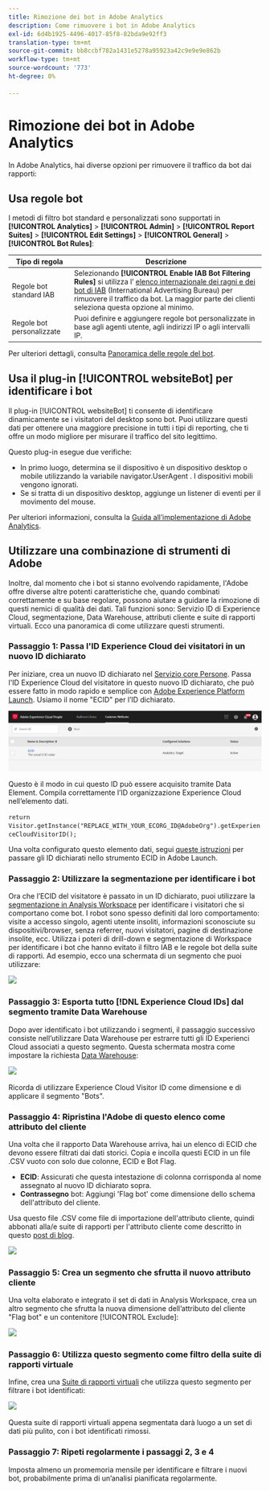 ```yaml
---
title: Rimozione dei bot in Adobe Analytics
description: Come rimuovere i bot in Adobe Analytics
exl-id: 6d4b1925-4496-4017-85f8-82bda9e92ff3
translation-type: tm+mt
source-git-commit: bb8ccbf782a1431e5278a95923a42c9e9e9e862b
workflow-type: tm+mt
source-wordcount: '773'
ht-degree: 0%

---
```


# Rimozione dei bot in Adobe Analytics

In Adobe Analytics, hai diverse opzioni per rimuovere il traffico da bot dai rapporti:

## Usa regole bot

I metodi di filtro bot standard e personalizzati sono supportati in **[!UICONTROL Analytics]** > **[!UICONTROL Admin]** > **[!UICONTROL Report Suites]** > **[!UICONTROL Edit Settings]** > **[!UICONTROL General]** > **[!UICONTROL Bot Rules]**:

| Tipo di regola | Descrizione |
|--- |--- |
| Regole bot standard IAB | Selezionando **[!UICONTROL Enable IAB Bot Filtering Rules]** si utilizza l’ [elenco internazionale dei ragni e dei bot di IAB](https://www.iab.com/) (International Advertising Bureau) per rimuovere il traffico da bot. La maggior parte dei clienti seleziona questa opzione al minimo. |
| Regole bot personalizzate | Puoi definire e aggiungere regole bot personalizzate in base agli agenti utente, agli indirizzi IP o agli intervalli IP. |

Per ulteriori dettagli, consulta [Panoramica delle regole del bot](/help/admin/admin/bot-removal/bot-rules.md).

## Usa il plug-in [!UICONTROL websiteBot] per identificare i bot

Il plug-in [!UICONTROL websiteBot] ti consente di identificare dinamicamente se i visitatori del desktop sono bot. Puoi utilizzare questi dati per ottenere una maggiore precisione in tutti i tipi di reporting, che ti offre un modo migliore per misurare il traffico del sito legittimo.

Questo plug-in esegue due verifiche:

* In primo luogo, determina se il dispositivo è un dispositivo desktop o mobile utilizzando la variabile navigator.UserAgent . I dispositivi mobili vengono ignorati.
* Se si tratta di un dispositivo desktop, aggiunge un listener di eventi per il movimento del mouse.

Per ulteriori informazioni, consulta la [Guida all’implementazione di Adobe Analytics](https://experienceleague.adobe.com/docs/analytics/implementation/vars/plugins/websitebot.html).

## Utilizzare una combinazione di strumenti di Adobe

Inoltre, dal momento che i bot si stanno evolvendo rapidamente, l&#39;Adobe offre diverse altre potenti caratteristiche che, quando combinati correttamente e su base regolare, possono aiutare a guidare la rimozione di questi nemici di qualità dei dati. Tali funzioni sono: Servizio ID di Experience Cloud, segmentazione, Data Warehouse, attributi cliente e suite di rapporti virtuali. Ecco una panoramica di come utilizzare questi strumenti.

### Passaggio 1: Passa l&#39;ID Experience Cloud dei visitatori in un nuovo ID dichiarato

Per iniziare, crea un nuovo ID dichiarato nel [Servizio core Persone](https://experienceleague.adobe.com/docs/core-services/interface/audiences/audience-library.html). Passa l&#39;ID Experience Cloud del visitatore in questo nuovo ID dichiarato, che può essere fatto in modo rapido e semplice con [Adobe Experience Platform Launch](https://experienceleague.adobe.com/docs/launch/using/extensions-ref/adobe-extension/id-service-extension/overview.html). Usiamo il nome &quot;ECID&quot; per l’ID dichiarato.

![](assets/bot-cust-attr-setup.png)

Questo è il modo in cui questo ID può essere acquisito tramite Data Element. Compila correttamente l’ID organizzazione Experience Cloud nell’elemento dati.

```return Visitor.getInstance("REPLACE_WITH_YOUR_ECORG_ID@AdobeOrg").getExperienceCloudVisitorID();```

Una volta configurato questo elemento dati, segui [queste istruzioni](https://experienceleague.adobe.com/docs/launch/using/extensions-ref/adobe-extension/id-service-extension/overview.html) per passare gli ID dichiarati nello strumento ECID in Adobe Launch.

### Passaggio 2: Utilizzare la segmentazione per identificare i bot

Ora che l’ECID del visitatore è passato in un ID dichiarato, puoi utilizzare la [segmentazione in Analysis Workspace](https://docs.adobe.com/content/help/en/analytics/analyze/analysis-workspace/components/t-freeform-project-segment.html) per identificare i visitatori che si comportano come bot. I robot sono spesso definiti dal loro comportamento: visite a accesso singolo, agenti utente insoliti, informazioni sconosciute su dispositivi/browser, senza referrer, nuovi visitatori, pagine di destinazione insolite, ecc. Utilizza i poteri di drill-down e segmentazione di Workspace per identificare i bot che hanno evitato il filtro IAB e le regole bot della suite di rapporti. Ad esempio, ecco una schermata di un segmento che puoi utilizzare:

![](assets/bot-filter-seg1.png)

### Passaggio 3: Esporta tutto [!DNL Experience Cloud IDs] dal segmento tramite Data Warehouse

Dopo aver identificato i bot utilizzando i segmenti, il passaggio successivo consiste nell’utilizzare Data Warehouse per estrarre tutti gli ID Experienci Cloud associati a questo segmento. Questa schermata mostra come impostare la richiesta [Data Warehouse](/help/export/data-warehouse/data-warehouse.md):

![](assets/bot-dwh-3.png)

Ricorda di utilizzare Experience Cloud Visitor ID come dimensione e di applicare il segmento &quot;Bots&quot;.

### Passaggio 4: Ripristina l&#39;Adobe di questo elenco come attributo del cliente

Una volta che il rapporto Data Warehouse arriva, hai un elenco di ECID che devono essere filtrati dai dati storici. Copia e incolla questi ECID in un file .CSV vuoto con solo due colonne, ECID e Bot Flag.

* **ECID**: Assicurati che questa intestazione di colonna corrisponda al nome assegnato al nuovo ID dichiarato sopra.
* **Contrassegno** bot: Aggiungi &#39;Flag bot&#39; come dimensione dello schema dell&#39;attributo del cliente.

Usa questo file .CSV come file di importazione dell&#39;attributo cliente, quindi abbonati alla/e suite di rapporti per l&#39;attributo cliente come descritto in questo [post di blog](https://theblog.adobe.com/link-digital-behavior-customers).

![](assets/bot-csv-4.png)

### Passaggio 5: Crea un segmento che sfrutta il nuovo attributo cliente

Una volta elaborato e integrato il set di dati in Analysis Workspace, crea un altro segmento che sfrutta la nuova dimensione dell’attributo del cliente &quot;Flag bot&quot; e un contenitore [!UICONTROL Exclude]:

![](assets/bot-filter-seg2.png)

### Passaggio 6: Utilizza questo segmento come filtro della suite di rapporti virtuale

Infine, crea una [Suite di rapporti virtuali](/help/components/vrs/vrs-about.md) che utilizza questo segmento per filtrare i bot identificati:

![](assets/bot-vrs.png)

Questa suite di rapporti virtuali appena segmentata darà luogo a un set di dati più pulito, con i bot identificati rimossi.

### Passaggio 7: Ripeti regolarmente i passaggi 2, 3 e 4

Imposta almeno un promemoria mensile per identificare e filtrare i nuovi bot, probabilmente prima di un’analisi pianificata regolarmente.
